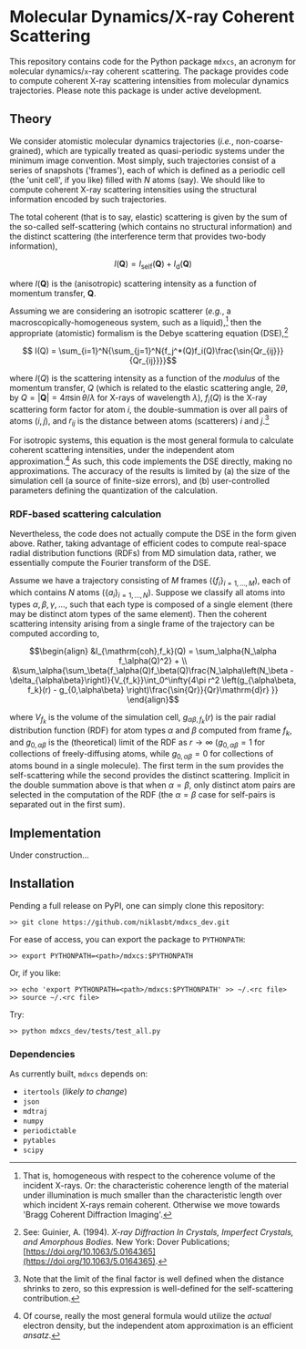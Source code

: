 # Molecular Dynamics/X-ray Coherent Scattering

This repository contains code for the Python package `mdxcs`, an acronym for `m`olecular `d`ynamics/`x`-ray `c`oherent `s`cattering. The package provides code to compute coherent X-ray scattering intensities from molecular dynamics trajectories. Please note this package is under active development.

## Theory

We consider atomistic molecular dynamics trajectories (*i.e.*, non-coarse-grained), which are typically treated as quasi-periodic systems under the minimum image convention. Most simply, such trajectories consist of a series of snapshots ('frames'), each of which is defined as a periodic cell (the 'unit cell', if you like) filled with $N$ atoms (say). We should like to compute coherent X-ray scattering intensities using the structural information encoded by such trajectories.

The total coherent (that is to say, elastic) scattering is given by the sum of the so-called self-scattering (which contains no structural information) and the distinct scattering (the interference term that provides two-body information),

```math
I(\mathbf{Q}) = I_\text{self}(\mathbf{Q}) + I_\text{d}(\mathbf{Q})
```
where $I(\mathbf{Q})$ is the (anisotropic) scattering intensity as a function of momentum transfer, $\mathbf{Q}$.

Assuming we are considering an isotropic scatterer (*e.g.*, a macroscopically-homogeneous system, such as a liquid),[^1] then the appropriate (atomistic) formalism is the Debye scattering equation (DSE),[^2]

```math
  I(Q) = \sum_{i=1}^N{\sum_{j=1}^N{f_j^*(Q)f_i(Q)\frac{\sin{Qr_{ij}}}{Qr_{ij}}}}
``` 
where $I(Q)$ is the scattering intensity as a function of the *modulus* of the momentum transfer, $Q$ (which is related to the elastic scattering angle, $2\theta$, by $Q = |\mathbf{Q}| = 4\pi\sin{\theta}/\lambda$ for X-rays of wavelength $\lambda$), $f_i(Q)$ is the X-ray scattering form factor for atom $i$, the double-summation is over all pairs of atoms $(i, j)$, and $r_{ij}$ is the distance between atoms (scatterers) $i$ and $j$.[^3] 

For isotropic systems, this equation is the most general formula to calculate coherent scattering intensities, under the independent atom approximation.[^4] As such, this code implements the DSE directly, making no approximations. The accuracy of the results is limited by (a) the size of the simulation cell (a source of finite-size errors), and (b) user-controlled parameters defining the quantization of the calculation.

### RDF-based scattering calculation

Nevertheless, the code does not actually compute the DSE in the form given above. Rather, taking advantage of efficient codes to compute real-space radial distribution functions (RDFs) from MD simulation data, rather, we essentially compute the Fourier transform of the DSE.

Assume we have a trajectory consisting of $M$ frames ($`\{f_i\}_{i=1,\dots,M}`$), each of which contains $N$ atoms ($`\{a_i\}_{i=1,\dots,N}`$). Suppose we classify all atoms into types $\alpha, \beta, \gamma, \dots$, such that each type is composed of a single element (there may be distinct atom types of the same element). Then the coherent scattering intensity arising from a single frame of the trajectory can be computed according to,
```math
\begin{align}
    &I_{\mathrm{coh},f_k}(Q) = \sum_\alpha{N_\alpha f_\alpha(Q)^2} + \\
    &\sum_\alpha{\sum_\beta{f_\alpha(Q)f_\beta(Q)\frac{N_\alpha\left(N_\beta - \delta_{\alpha\beta}\right)}{V_{f_k}}\int_0^\infty{4\pi r^2 \left(g_{\alpha\beta, f_k}(r) - g_{0,\alpha\beta} \right)\frac{\sin{Qr}}{Qr}\mathrm{d}r} }}
\end{align}
```
where $V_{f_k}$ is the volume of the simulation cell, $g_{\alpha\beta, f_k}(r)$ is the pair radial distribution function (RDF) for atom types $\alpha$ and $\beta$ computed from frame $f_k$, and $g_{0,\alpha\beta}$ is the (theoretical) limit of the RDF as $r\to\infty$ ($g_{0,\alpha\beta} = 1$ for collections of freely-diffusing atoms, while $g_{0,\alpha\beta} = 0$ for collections of atoms bound in a single molecule). The first term in the sum provides the self-scattering while the second provides the distinct scattering. Implicit in the double summation above is that when $\alpha = \beta$, only distinct atom pairs are selected in the computation of the RDF (the $\alpha = \beta$ case for self-pairs is separated out in the first sum). 

## Implementation

Under construction...

## Installation

Pending a full release on PyPI, one can simply clone this repository:

```code
>> git clone https://github.com/niklasbt/mdxcs_dev.git
```

For ease of access, you can export the package to `PYTHONPATH`:

```code
>> export PYTHONPATH=<path>/mdxcs:$PYTHONPATH
```

Or, if you like:

```code
>> echo 'export PYTHONPATH=<path>/mdxcs:$PYTHONPATH' >> ~/.<rc file>
>> source ~/.<rc file>
```

Try:
```code
>> python mdxcs_dev/tests/test_all.py
```
### Dependencies

As currently built, `mdxcs` depends on:
  - `itertools` (*likely to change*)
  - `json`
  - `mdtraj`
  - `numpy`
  - `periodictable`
  - `pytables`
  - `scipy`

[^1]: That is, homogeneous with respect to the coherence volume of the incident X-rays. Or: the characteristic coherence length of the material under illumination is much smaller than the characteristic length over which incident X-rays remain coherent. Otherwise we move towards 'Bragg Coherent Diffraction Imaging'.
[^2]: See: Guinier, A. (1994). *X-ray Diffraction In Crystals, Imperfect Crystals, and Amorphous Bodies.* New York: Dover Publications; [https://doi.org/10.1063/5.0164365](https://doi.org/10.1063/5.0164365).
[^3]: Note that the limit of the final factor is well defined when the distance shrinks to zero, so this expression is well-defined for the self-scattering contribution.
[^4]: Of course, really the most general formula would utilize the *actual* electron density, but the independent atom approximation is an efficient *ansatz*.
